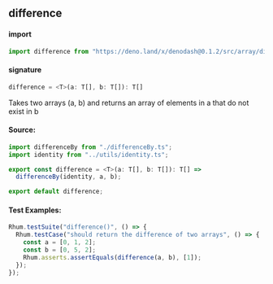
## difference

#### import
```typescript
import difference from "https://deno.land/x/denodash@0.1.2/src/array/difference.ts"
```

#### signature
```typescript
difference = <T>(a: T[], b: T[]): T[]
```

Takes two arrays (a, b) and returns an array of elements in a that do not exist in b

#### Source:

```typescript
import differenceBy from "./differenceBy.ts";
import identity from "../utils/identity.ts";

export const difference = <T>(a: T[], b: T[]): T[] =>
  differenceBy(identity, a, b);

export default difference;

```

#### Test Examples: 

```typescript
Rhum.testSuite("difference()", () => {
  Rhum.testCase("should return the difference of two arrays", () => {
    const a = [0, 1, 2];
    const b = [0, 5, 2];
    Rhum.asserts.assertEquals(difference(a, b), [1]);
  });
});
```

  